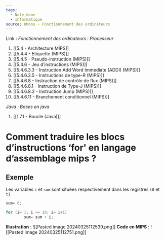 ```yaml
---
tags:
  - Note_done
  - Informatique
source: UMons - Fonctionnement des ordinateurs
---
```


Link :
_Fonctionnement des ordinateurs : Processeur_
1. [[5.4 - Architecture MIPS]]
2. [[5.4.4 - Etiquette (MIPS)]]
3. [[5.4.5 - Pseudo-instruction (MIPS)]]
4. [[5.4.6 - Jeu d’instructions (MIPS)]]
5. [[5.4.6.3.3 - Instruction Add Word Immediate (ADDI) (MIPS)]]
6. [[5.4.6.3.5 - Instructions de type-R (MIPS)]]
7. [[5.4.6.8 - Instruction de contrôle de flux (MIPS)]]
8. [[5.4.6.8.1 - Instruction de Type-J (MIPS)]]
9. [[5.4.6.8.2 - Instruction Jump (MIPS)]]
10. [[5.4.6.11 - Branchement conditionnel (MIPS)]]

_Java : Bases en java_
1. [[1.7.1 - Boucle (Java)]]

# Comment traduire les blocs d’instructions ‘for' en langage d’assemblage mips ?
## Exemple
Les variables `i` et `sum` sont situées respectivement dans les registres `t0` et `t1`
```java
sum= 0; 

for (i= 1; i <= 10; i= i+1) 
		sum= sum + i;
```
**Illustration** : ![[Pasted image 20240325112539.png]]
**Code en MIPS** : ![[Pasted image 20240325112751.png]]

